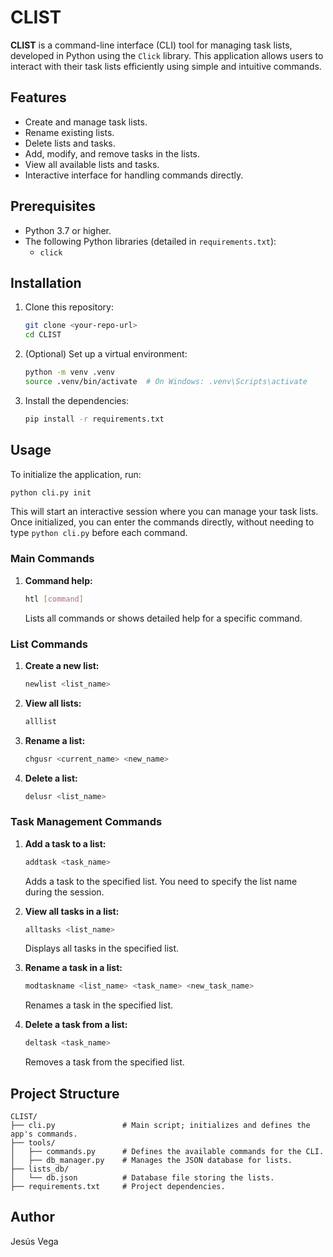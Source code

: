 
# CLIST

**CLIST** is a command-line interface (CLI) tool for managing task lists, developed in Python using the `Click` library. This application allows users to interact with their task lists efficiently using simple and intuitive commands.

## Features
- Create and manage task lists.
- Rename existing lists.
- Delete lists and tasks.
- Add, modify, and remove tasks in the lists.
- View all available lists and tasks.
- Interactive interface for handling commands directly.

## Prerequisites
- Python 3.7 or higher.
- The following Python libraries (detailed in `requirements.txt`):
  - `click`

## Installation
1. Clone this repository:
   ```bash
   git clone <your-repo-url>
   cd CLIST
   ```

2. (Optional) Set up a virtual environment:
   ```bash
   python -m venv .venv
   source .venv/bin/activate  # On Windows: .venv\Scripts\activate
   ```

3. Install the dependencies:
   ```bash
   pip install -r requirements.txt
   ```

## Usage
To initialize the application, run:
```bash
python cli.py init
```

This will start an interactive session where you can manage your task lists. Once initialized, you can enter the commands directly, without needing to type `python cli.py` before each command.

### Main Commands
1. **Command help:**
   ```bash
   htl [command]
   ```
   Lists all commands or shows detailed help for a specific command.

### List Commands
1. **Create a new list:**
   ```bash
   newlist <list_name>
   ```

2. **View all lists:**
   ```bash
   alllist
   ```

3. **Rename a list:**
   ```bash
   chgusr <current_name> <new_name>
   ```

4. **Delete a list:**
   ```bash
   delusr <list_name>
   ```

### Task Management Commands
1. **Add a task to a list:**
   ```bash
   addtask <task_name>
   ```
   Adds a task to the specified list. You need to specify the list name during the session.

2. **View all tasks in a list:**
   ```bash
   alltasks <list_name>
   ```
   Displays all tasks in the specified list.

3. **Rename a task in a list:**
   ```bash
   modtaskname <list_name> <task_name> <new_task_name>
   ```
   Renames a task in the specified list.

4. **Delete a task from a list:**
   ```bash
   deltask <task_name>
   ```
   Removes a task from the specified list.

## Project Structure
```
CLIST/
├── cli.py               # Main script; initializes and defines the app's commands.
├── tools/
│   ├── commands.py      # Defines the available commands for the CLI.
│   ├── db_manager.py    # Manages the JSON database for lists.
├── lists_db/
│   └── db.json          # Database file storing the lists.
├── requirements.txt     # Project dependencies.
```

## Author
Jesús Vega
